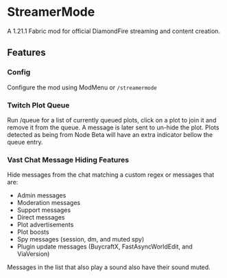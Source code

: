 # StreamerMode

A 1.21.1 Fabric mod for official DiamondFire streaming and content creation.

## Features

### Config
Configure the mod using ModMenu or `/streamermode`

### Twitch Plot Queue
Run /queue for a list of currently queued plots, click on a plot to join it and remove it from the queue. A message is later sent to un-hide the plot. Plots detected as being from Node Beta will have an extra indicator bellow the queue entry.

### Vast Chat Message Hiding Features
Hide messages from the chat matching a custom regex or messages that are:
- Admin messages
- Moderation messages
- Support messages
- Direct messages
- Plot advertisements
- Plot boosts
- Spy messages (session, dm, and muted spy)
- Plugin update messages (BuycraftX, FastAsyncWorldEdit, and ViaVersion)

Messages in the list that also play a sound also have their sound muted.
